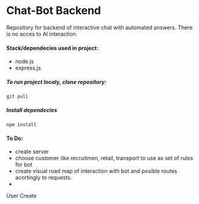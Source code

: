 # Chat-Bot Backend

Repository for backend of interactive chat with automated answers. There is no acces to AI interaction.

#### Stack/dependecies used in project:
- node.js
- express.js
##### To run project localy, clone repository:
```
git pull 
```
##### Install dependecies
```
npm install 
```
#### To Do:

- create server
- choose customer like recruitmen, retail, transport to use as set of rules for bot
- create visual road map of interaction with bot and posible routes acortingly to requests.
- 
User 
Create
